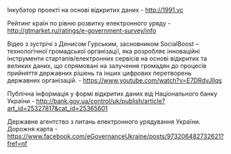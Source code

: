 Інкубатор проекті на основі відкритих даних - http://1991.vc  

Рейтинг країн по рівню розвитку електронного уряду - http://gtmarket.ru/ratings/e-government-survey/info  

Відео з зустрічі з Денисом Гурським, засновником SocialBoost – технологічної громадської організації, яка розробляє інноваційні інструменти стартапів/електронних сервісів на основі відкритих та великих даних, що спрямовані на залучення громадян до процесів прийняття державних рішень та інших цифрових перетворень державних організацій. - https://www.youtube.com/watch?v=E7DRdvJlIqs  

Публічна інформація у формі відкритих даних від Національного банку України - http://bank.gov.ua/control/uk/publish/article?art_id=25327817&cat_id=25365601

Державне агентство з питань електронного урядування України. Дорожня карта - https://www.facebook.com/eGovernanceUkraine/posts/973206482732621?fref=nf
